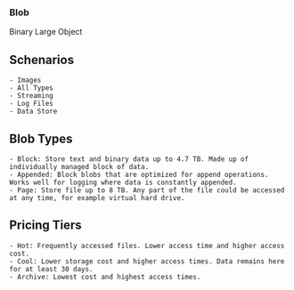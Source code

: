 ### Blob

Binary Large Object

## Schenarios
    - Images
    - All Types
    - Streaming
    - Log Files
    - Data Store

## Blob Types
    - Block: Store text and binary data up to 4.7 TB. Made up of individually managed block of data.
    - Appended: Block blobs that are optimized for append operations. Works well for logging where data is constantly appended.
    - Page: Store file up to 8 TB. Any part of the file could be accessed at any time, for example virtual hard drive.

## Pricing Tiers
    - Hot: Frequently accessed files. Lower access time and higher access cost.
    - Cool: Lower storage cost and higher access times. Data remains here for at least 30 days.
    - Archive: Lowest cost and highest access times.